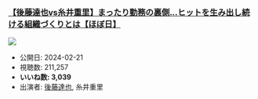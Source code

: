 ### [【後藤達也vs糸井重里】まったり勤務の裏側...ヒットを生み出し続ける組織づくりとは【ほぼ日】](https://www.youtube.com/watch?v=DFBsNsaHzZk)
[![](https://img.youtube.com/vi/DFBsNsaHzZk/hqdefault.jpg)](https://www.youtube.com/watch?v=DFBsNsaHzZk)
-   公開日: 2024-02-21
-   視聴数: 211,257
-   **いいね数: 3,039**
-   出演者: [後藤達也](/rehacq_fan/people/後藤達也 "wikilink"), 糸井重里
